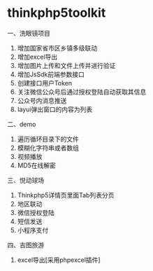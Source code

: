 # thinkphp5toolkit

一、洗眼镜项目
1. 增加国家省市区乡镇多级联动
2. 增加excel导出
3. 增加图片上传和文件上传并进行验证
4. 增加JsSdk前端参数接口
5. 创建接口用户Token
6. 关注微信公众号后通过授权登陆自动获取其信息
7. 公众号内消息推送
8. layui弹出窗口的内容为列表

二、demo
1. 遍历循环目录下的文件
2. 模糊化字符串或者数组
3. 视频播放
4. MD5在线解密

三、悦动球场
1. Thinkphp5详情页里面Tab列表分页
2. 地区联动
3. 微信授权登陆
4. 短信发送
5. 小程序支付

四、吉图旅游
1. excel导出[采用phpexcel插件]